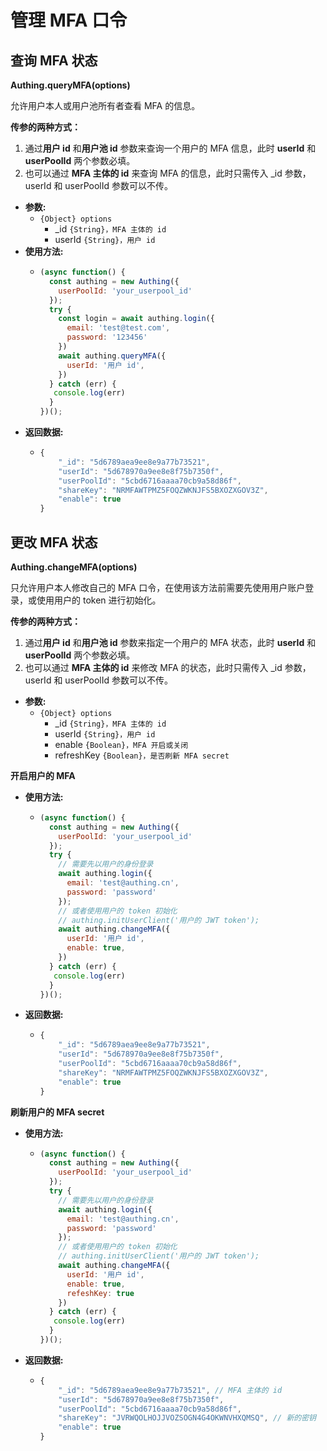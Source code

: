 # 管理 MFA 口令

## 查询 MFA 状态

**Authing.queryMFA\(options\)**

允许用户本人或用户池所有者查看 MFA 的信息。

**传参的两种方式：**

1. 通过**用户 id** 和**用户池 id** 参数来查询一个用户的 MFA 信息，此时 **userId** 和 **userPoolId** 两个参数必填。
2. 也可以通过 **MFA 主体的 id** 来查询 MFA 的信息，此时只需传入 \_id 参数，userId 和 userPoolId 参数可以不传。

* **参数:**
  * `{Object} options`
    * \_id `{String}，MFA 主体的 id`
    * userId `{String}，用户 id`
* **使用方法:**
  * ```javascript
    (async function() {
      const authing = new Authing({
        userPoolId: 'your_userpool_id'
      });
      try {
        const login = await authing.login({
          email: 'test@test.com',
          password: '123456'
        })
        await authing.queryMFA({
          userId: '用户 id',
        })
      } catch (err) {
       console.log(err)
      }
    })();
    ```
* **返回数据:**
  * ```javascript
    {
        "_id": "5d6789aea9ee8e9a77b73521",
        "userId": "5d678970a9ee8e8f75b7350f",
        "userPoolId": "5cbd6716aaaa70cb9a58d86f",
        "shareKey": "NRMFAWTPMZ5FOQZWKNJFS5BXOZXGOV3Z",
        "enable": true
    }
    ```

## 更改 MFA 状态

**Authing.changeMFA\(options\)**

只允许用户本人修改自己的 MFA 口令，在使用该方法前需要先使用用户账户登录，或使用用户的 token 进行初始化。

**传参的两种方式：**

1. 通过**用户 id** 和**用户池 id** 参数来指定一个用户的 MFA 状态，此时 **userId** 和 **userPoolId** 两个参数必填。
2. 也可以通过 **MFA 主体的 id** 来修改 MFA 的状态，此时只需传入 \_id 参数，userId 和 userPoolId 参数可以不传。

* **参数:**
  * `{Object} options`
    * \_id `{String}，MFA 主体的 id`
    * userId `{String}，用户 id`
    * enable `{Boolean}，MFA 开启或关闭`
    * refreshKey `{Boolean}，是否刷新 MFA secret`

**开启用户的 MFA**

* **使用方法:**
  * ```javascript
    (async function() {
      const authing = new Authing({
        userPoolId: 'your_userpool_id'
      });
      try {
        // 需要先以用户的身份登录
        await authing.login({
          email: 'test@authing.cn',
          password: 'password'
        });
        // 或者使用用户的 token 初始化
        // authing.initUserClient('用户的 JWT token');
        await authing.changeMFA({
          userId: '用户 id',
          enable: true,
        })
      } catch (err) {
       console.log(err)
      }
    })();
    ```
* **返回数据:**
  * ```javascript
    {
        "_id": "5d6789aea9ee8e9a77b73521",
        "userId": "5d678970a9ee8e8f75b7350f",
        "userPoolId": "5cbd6716aaaa70cb9a58d86f",
        "shareKey": "NRMFAWTPMZ5FOQZWKNJFS5BXOZXGOV3Z",
        "enable": true
    }
    ```

**刷新用户的 MFA secret**

* **使用方法:**
  * ```javascript
    (async function() {
      const authing = new Authing({
        userPoolId: 'your_userpool_id'
      });
      try {
        // 需要先以用户的身份登录
        await authing.login({
          email: 'test@authing.cn',
          password: 'password'
        });
        // 或者使用用户的 token 初始化
        // authing.initUserClient('用户的 JWT token');
        await authing.changeMFA({
          userId: '用户 id',
          enable: true,
          refeshKey: true
        })
      } catch (err) {
       console.log(err)
      }
    })();
    ```
* **返回数据:**
  * ```javascript
    {
        "_id": "5d6789aea9ee8e9a77b73521", // MFA 主体的 id
        "userId": "5d678970a9ee8e8f75b7350f",
        "userPoolId": "5cbd6716aaaa70cb9a58d86f",
        "shareKey": "JVRWQOLHOJJVOZSOGN4G4OKWNVHXQMSQ", // 新的密钥
        "enable": true
    }
    ```



